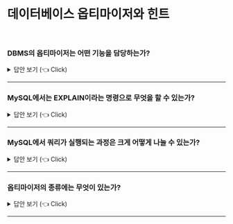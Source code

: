 # 데이터베이스 옵티마이저와 힌트

<br>

### DBMS의 옵티마이저는 어떤 기능을 담당하는가?

<details>
   <summary> 답안 보기 (👈 Click)</summary>
<br />
[참고: Real MySQL] 
  
+ MySQL 서버로 요청된 쿼리는 결과는 동일하지만, 내부적으로 그 결과를 만들어내는 방법은 매우 다양합니다. <br> 
  이런 다양한 방법 중에서 어떤 방법이 최적이고, 최소의 비용이 소모될지 결정해야 합니다. <br> 
  여행할 때도, 인터넷이나 책 등을 참고해서 최소한의 비용이 드는 방법을 알아본 뒤에 여행 경로를 결정합니다. <br> 
  
  MySQL에서도 쿼리를 최적으로 실행하기 위해 각 테이블의 데이터가 어떤 분포로 저장돼 있는지 통계 정보를 참조하며, <br> 
  그러한 기본 데이터를 비교해 최적의 실행 계획을 수립하는 작업이 필요합니다. <br> 
  MySQL 서버를 포함한 대부분의 DBMS에서는 옵티마이저가 이러한 기능을 담당합니다. <br> 
</details>

-----------------------

### MySQL에서는 EXPLAIN이라는 명령으로 무엇을 할 수 있는가?

<details>
   <summary> 답안 보기 (👈 Click)</summary>
<br />
[참고: Real MySQL] 
  
+ 쿼리의 실행 계획을 확인할 수 있는데, EXPLAIN 명령의 결과에는 상당히 많은 정보가 출력됩니다. <br> 
  실행 계획에 표시되는 내용을 제대로 이해하려면 MySQL 서버 옵티마이저가 실행하는 최적화에 대해 어느 정도 지식을 갖추고 있어야 합니다. <br>
</details>

-----------------------

### MySQL에서 쿼리가 실행되는 과정은 크게 어떻게 나눌 수 있는가?

<details>
   <summary> 답안 보기 (👈 Click)</summary>
<br />
[참고: Real MySQL] 
  
+ MySQL 서버에서 쿼리가 실행되는 과정은 크게 세 단계로 나눌 수 있습니다. <br> 
  1. 사용자로부터 요청된 SQL 문장을 잘개 쪼개서 MySQL 서버가 이해할 수 있는 수준으로 분리(파스 트리)합니다. <br> 
  2. SQL의 파싱 정보(파스 트리)를 확인하면서 어떤 테이블부터 읽고 어떤 인덱스를 이용해 테이블을 읽을지 선택합니다. <br>
  3. 두 번째 단계에서 결정된 테이블의 읽기 순서나 선택된 인덱스를 이용해 스토리지 엔진으로부터 데이터를 가져옵니다. <br> 
  
  첫 번째 단계를 SQL 파싱(Parsing)이라고 하며, MySQL 서버의 'SQL 파서'라는 모듈로 처리합니다. <br> 
  SQL 문장이 문법적으로 잘못됐다면, 이 단계에서 걸러집니다. <br> 
  또한, 이 단계에서 'SQL 파스 트리'가 만들어집니다. <br> 
  MySQL 서버는 SQL 문장 그 자체가 아니라 SQL 파스 트리를 이용해 쿼리를 실행합니다. <br> 
  
  두 번째 단계는 첫 번째 단계에서 만들어진 SQL 파스 트리를 참조하면서 다음과 같은 내용을 처리합니다. <br> 
  - 불필요한 조건 제거 및 복잡한 연산을 단순화합니다. <br> 
  - 여러 테이블의 조인이 있는 경우 어떤 순서로 테이블을 읽을지 결정합니다. <br> 
  - 각 테이블에 사용된 조건과 인덱스 통계 정보를 이용해 사용할 인덱스를 결정합니다. <br> 
  - 가져온 레코드들을 임시 테이블에 넣고 다시 한 번 가공해야 하는지 결정합니다. <br> 
  
  물론 이 밖에도 수많은 처리를 하지만 대표적으로 이러한 작업을 들 수 있습니다. <br>
  두 번째 단계는 "최적화 및 실행 계획 수립" 단계이며, MySQL 서버의 "옵티마이저"에서 처리합니다. <br> 
  또한 두 번째 단계가 완료되면 쿼리의 "실행 계획'이 만들어집니다. <br> 
  
  세 번째 단계는 수립된 실행 계획대로 스토리지 엔진에 레코드를 읽어오도록 요청하고, <br> 
  MySQL 엔진에서는 스토리지 엔진으로부터 받은 레코드를 조인하거나 정렬하는 작업을 수행합니다. <br> 
  첫 번째 단계와 두 번째 단계는 거의 MySQL 엔진에서 처리하며, <br>
  세 번째 단계는 MySQL 엔진과 스토리지 엔진이 동시에 참여해서 처리합니다. <br>  
  
</details>

-----------------------

### 옵티마이저의 종류에는 무엇이 있는가?

<details>
   <summary> 답안 보기 (👈 Click)</summary>
<br />
[참고: Real MySQL] 
  
+ 옵티마이저는 데이터베이스 서버에서 두뇌와 같은 역할을 담당합니다. <br> 
  옵티마이저는 현재 대부분의 DBMS가 선택하고 있는 비용 기반 최적화(Cost-based optimizer, CBO) 방법과 <br>
  예전 초기 버전의 오라클 DBMS에서 많이 사용했던 규칙 기반 최적화 방법(Rule-based optimizer, RBO)으로 크게 나눌 수 있습니다. <br> 
  
  규칙 기반 최적화는 기본적으로 대상 테이블의 레코드 건수나 선택도 등을 고려하지 않고, <br> 
  옵티마이저에 내장된 우선순위에 따라 실행 계획을 수립하는 방식을 의미합니다. <br> 
  이 방식에서는 통계 정보(테이블의 레코드 건수나 칼럼값의 분포도)를 조사하지 않고, <br> 
  실행 계획이 수립되기 때문에 같은 쿼리에 대해서는 거의 항상 같은 실행 방법을 만들어 냅니다. <br>
  하지만 사용자의 데이터는 분포도가 매우 다양하기 때문에, 규칙 기반의 최적화는 이미 오래전부터 많은 DBMS에서는 거의 사용되지 않습니다. <br> 
   
  비용 기반 최적화는 쿼리를 처리하기 위한 여러 가지 가능한 방법을 만들고, 각 단위 작업의 비용(부하) 정보와 대상 테이블의 예측된 통계 정보 <br> 
  를 이용해 실행 계획별 비용을 산출합니다. <br>
  이렇게 산출된 실행 방법별로 비용이 최소로 소요되는 처리 방식을 선택해 최종적으로 쿼리를 실행합니다. <br> 
   
  규칙 기반 최적화는 각 테이블이나 인덱스의 통계 정보가 거의 없고, <br>
  상대적으로 느린 CPU 연산 탓에 비용 계산 과정이 부담스럽다는 이유로 사용되던 최적화 방법입니다. <br>
  현재는 대부분의 RDBMS가 비용 기반 옵티마이저를 채택하고 있으며, MySQL 역시 마찬가지입니다. <br> 
</details>

-----------------------
